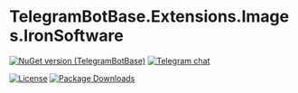 # TelegramBotBase.Extensions.Images.IronSoftware

[![NuGet version (TelegramBotBase)](https://img.shields.io/nuget/v/TelegramBotBase.Extensions.Images.IronSoftware.svg?style=flat-square)](https://www.nuget.org/packages/TelegramBotBase.Extensions.Images.IronSoftware/)
[![Telegram chat](https://img.shields.io/badge/Support_Chat-Telegram-blue.svg?style=flat-square)](https://www.t.me/tgbotbase)

[![License](https://img.shields.io/github/license/MajMcCloud/telegrambotframework.svg?style=flat-square&maxAge=2592000&label=License)](https://raw.githubusercontent.com/MajMcCloud/TelegramBotFramework/master/LICENCE.md)
[![Package Downloads](https://img.shields.io/nuget/dt/TelegramBotBase.Extensions.Images.IronSoftware.svg?style=flat-square&label=Package%20Downloads)](https://www.nuget.org/packages/TelegramBotBase.Extensions.Images.IronSoftware)
